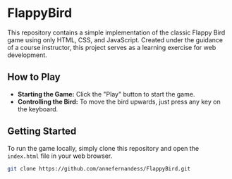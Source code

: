 # FlappyBird

This repository contains a simple implementation of the classic Flappy Bird game using only HTML, CSS, and JavaScript. Created under the guidance of a course instructor, this project serves as a learning exercise for web development.

## How to Play

- **Starting the Game:** Click the "Play" button to start the game.
- **Controlling the Bird:** To move the bird upwards, just press any key on the keyboard.

## Getting Started

To run the game locally, simply clone this repository and open the `index.html` file in your web browser.

```bash
git clone https://github.com/annefernandess/FlappyBird.git

